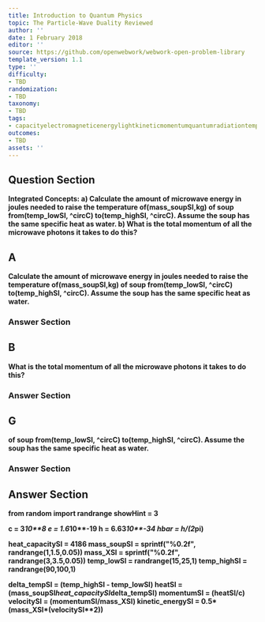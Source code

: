 ```yaml
---
title: Introduction to Quantum Physics
topic: The Particle-Wave Duality Reviewed
author: ''
date: 1 February 2018
editor: ''
source: https://github.com/openwebwork/webwork-open-problem-library
template_version: 1.1
type: ''
difficulty:
- TBD
randomization:
- TBD
taxonomy:
- TBD
tags:
- capacityelectromagneticenergylightkineticmomentumquantumradiationtemperaturethermal
outcomes:
- TBD
assets: ''
---
```


## Question Section 

<b>
<b>Integrated Concepts:<b>
a) Calculate the amount of microwave energy in joules needed to raise the temperature of(mass_soupSI,kg) of soup from(temp_lowSI, ^circC) to(temp_highSI, ^circC). Assume the soup has the same specific heat as water.
b) What is the total momentum of all the microwave photons it takes to do this?

## A
Calculate the amount of microwave energy in joules needed to raise the temperature of(mass_soupSI,kg) of soup from(temp_lowSI, ^circC) to(temp_highSI, ^circC). Assume the soup has the same specific heat as water.
### Answer Section
## B
What is the total momentum of all the microwave photons it takes to do this?
### Answer Section
## G
of soup from(temp_lowSI, ^circC) to(temp_highSI, ^circC). Assume the soup has the same specific heat as water.
### Answer Section


## Answer Section

from random import randrange
showHint = 3

c = 3*10**8
e = 1.6*10**-19
h = 6.63*10**-34
hbar = h/(2*pi)

heat_capacitySI = 4186
mass_soupSI = sprintf("%0.2f", randrange(1,1.5,0.05))
mass_XSI = sprintf("%0.2f", randrange(3,3.5,0.05))
temp_lowSI = randrange(15,25,1)
temp_highSI = randrange(90,100,1)

delta_tempSI = (temp_highSI - temp_lowSI)
heatSI = (mass_soupSI*heat_capacitySI*delta_tempSI)
momentumSI = (heatSI/c)
velocitySI = (momentumSI/mass_XSI)
kinetic_energySI = 0.5*(mass_XSI*(velocitySI**2))